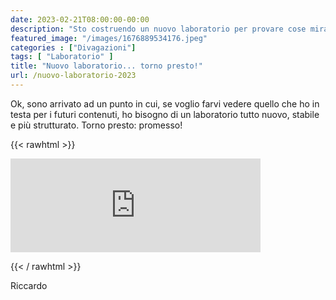 ```yaml
---
date: 2023-02-21T08:00:00-00:00
description: "Sto costruendo un nuovo laboratorio per provare cose mirabolanti! :)"
featured_image: "/images/1676889534176.jpeg"
categories : ["Divagazioni"]
tags: [ "Laboratorio" ]
title: "Nuovo laboratorio... torno presto!"
url: /nuovo-laboratorio-2023
---
```

Ok, sono arrivato ad un punto in cui, se voglio farvi vedere quello che ho in testa per i futuri contenuti, ho bisogno di un laboratorio tutto nuovo, stabile e più strutturato.
Torno presto: promesso!

{{< rawhtml >}}
  <p class="tc">
    <iframe src="https://pixelfed.uno/p/itspecialist/535765521602712891/embed?caption=true&likes=false&layout=full" class="pixelfed__embed" style="max-width: 100%; border: 0" width="400" allowfullscreen="allowfullscreen"></iframe><script async defer src="https://pixelfed.uno/embed.js"></script>
  </p>
{{< / rawhtml >}}

Riccardo
